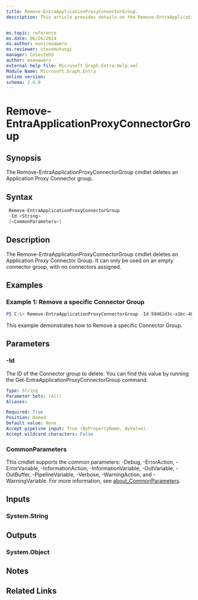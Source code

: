 ```yaml
---
title: Remove-EntraApplicationProxyConnectorGroup.
description: This article provides details on the Remove-EntraApplicationProxyConnectorGroup Command.


ms.topic: reference
ms.date: 06/26/2024
ms.author: eunicewaweru
ms.reviewer: stevemutungi
manager: CelesteDG
author: msewaweru
external help file: Microsoft.Graph.Entra-Help.xml
Module Name: Microsoft.Graph.Entra
online version:
schema: 2.0.0
---
```


# Remove-EntraApplicationProxyConnectorGroup

## Synopsis
The Remove-EntraApplicationProxyConnectorGroup cmdlet deletes an Application Proxy Connector group.

## Syntax

```powershell
 Remove-EntraApplicationProxyConnectorGroup 
 -Id <String> 
 [<CommonParameters>]
```

## Description
The Remove-EntraApplicationProxyConnectorGroup cmdlet deletes an Application Proxy Connector Group.
It can only be used on an empty connector group, with no connectors assigned.

## Examples

### Example 1: Remove a specific Connector Group
```powershell
PS C:\> Remove-EntraApplicationProxyConnectorGroup -Id 59462d3c-a1bc-40a0-9bed-be799357ebce
```

This example demonstrates how to Remove a specific Connector Group.

## Parameters

### -Id
The ID of the Connector group to delete.
You can find this value by running the Get-EntraApplicationProxyConnectorGroup command.

```yaml
Type: String
Parameter Sets: (All)
Aliases:

Required: True
Position: Named
Default value: None
Accept pipeline input: True (ByPropertyName, ByValue)
Accept wildcard characters: False
```

### CommonParameters
This cmdlet supports the common parameters: -Debug, -ErrorAction, -ErrorVariable, -InformationAction, -InformationVariable, -OutVariable, -OutBuffer, -PipelineVariable, -Verbose, -WarningAction, and -WarningVariable. For more information, see [about_CommonParameters](https://go.microsoft.com/fwlink/?LinkID=113216).

## Inputs

### System.String
## Outputs

### System.Object
## Notes

## Related Links
